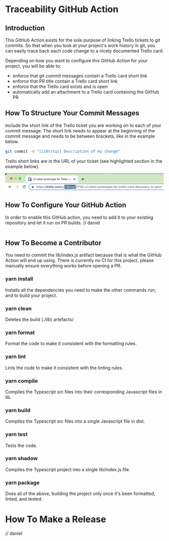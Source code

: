 # Traceability GitHub Action

## Introduction

This GitHub Action exists for the sole purpose of linking Trello tickets to git commits. So that when you look at your
project's work history in git, you can easily trace back each code change to a nicely documented Trello card. 

Depending on how you want to configure this GitHub Action for your project, you will be able to:
- enforce that git commit messages contain a Trello card short link
- enforce that PR title contain a Trello card short link
- enforce that the Trello card exists and is open
- automatically add an attachment to a Trello card containing the GitHub PR

## How To Structure Your Commit Messages

Include the short link of the Trello ticket you are working on to each of your commit message. The short link needs to
appear at the beginning of the commit message and needs to be between brackets, like in the example below.

```bash
git commit -m "[i19tvtq1] Description of my change"
```

Trello short links are in the URL of your ticket (see highlighted section in the example below).

![](assets/trello-short-link.png)

## How To Configure Your GitHub Action

In order to enable this GitHub action, you need to add it to your existing repository and let it run on PR builds.
// daniel

```

```

## How To Become a Contributor

You need to commit the lib/index.js artifact because that is what the GitHub Action will end up using. There is 
currently no CI for this project, please manually ensure everything works before opening a PR.

### yarn install

Installs all the dependencies you need to make the other commands run, and to build your project.

### yarn clean

Deletes the build (./lib) artefacts/

### yarn format

Format the code to make it consistent with the formatting rules.

### yarn lint

Lints the code to make it consistent with the linting rules.

### yarn compile

Compiles the Typescript src files into their corresponding Javascript files in lib.

### yarn build

Compiles the Typescript src files into a single Javascript file in dist.

### yarn test

Tests the code.

### yarn shadow

Compiles the Typescript project into a single lib/index.js file. 

### yarn package

Does all of the above, building the project only once it's been formatted, linted, and tested.

# How To Make a Release

// daniel